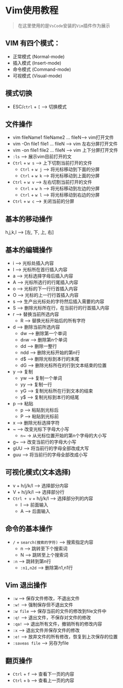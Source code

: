 # Vim使用教程

>在这里使用的是`VsCode`安装的`Vim`插件作为展示

## VIM 有四个模式：

- 正常模式 (Normal-mode)
- 插入模式 (Insert-mode)
- 命令模式 (Command-mode)
- 可视模式 (Visual-mode)

## 模式切换

- ESC/`ctrl` + `[` --> 切换模式

## 文件操作

- vim fileName1 fileName2 ... fileN--> vim打开文件
- vim -On file1 file1 ... fileN --> vim 左右分屏打开文件
- vim -on file1 file2 ... fileN --> vim 上下分屏打开文件
- `:ls` --> 展示vim目前打开的文
- `Ctrl` + `w s` --> 上下切割当前打开的文件
  - `Ctrl` + `w j` --> 将光标移动到下面的分屏
  - `Ctrl` + `w k` --> 将光标移动到上面的分屏
- `Ctrl` + `w v` --> 左右切割当前打开的文件
  - `Ctrl` + `w h` --> 将光标移动到左边的分屏
  - `Ctrl` + `w l` --> 将光标移动到右边的分屏
- `Ctrl` + `w c` --> 关闭当前的分屏

## 基本的移动操作

h,j,k,l --> [左, 下, 上, 右]

## 基本的编辑操作

- i --> 光标处插入内容
- I --> 光标所在首行插入内容
- a --> 光标选择字母后插入内容
- A --> 光标所选行的行尾插入内容
- o --> 光标的下一行行首插入内容
- O --> 光标的上一行行首插入内容
- s --> 生产出光标处的字符然后插入需要的内容
- S --> 删除光标所在行，在当前行的行首插入内容
- r --> 替换当前所选内容
  - R --> 替换光标开始后的所有字符
- d --> 删除当前所选内容
  - dw --> 删除第一个单词
  - d`n`w --> 删除第n个单词
  - dd --> 删除一整行
  - ndd --> 删除光标开始的第n行
  - d$ --> 删除光标到本行的末尾
  - dG --> 删除光标所在的行到文本结束的位置
- y --> 复制
  - yw --> 复制一个单词
  - yy --> 复制一行
  - yG --> 复制光标所在行到文本的结束
  - y$ --> 复制光标到本行的结尾
- p --> 粘贴
  - p --> 粘贴到光标后
  - P --> 粘贴到光标前
- x --> 删除光标选择字符
- ~ --> 改变光标下字母大小写
  - `n`~ -> 从光标位置开始的第n个字母的大小写
- g~ --> 改变当前行的字母大小写
- gUU --> 将当前行的字母全部改成大写
- guu --> 将当前行的字母全部改成小写

## 可视化模式(文本选择)

- v + h/j/k/l --> 选择部分内容
- V + h/j/k/l --> 选择部分行
- `Ctrl + v` + h/j/k/l --> 选择部分列的内容
  - I --> 前面输入
  - A --> 后面输入

## 命令的基本操作

- `/` + `search(搜索的字符)` --> 搜索指定内容
  - n --> 跳转至下个搜索词
  - N --> 跳转至上个搜索词
- `:n` --> 跳转到第n行
  - `:n1,n2d` --> 删除第n1,n1行

## Vim 退出操作

- `:w` --> 保存文件修改，不退出文件
- `:w!` --> 强制保存但不退出文件
- `:w file` --> 保存当前的文件的修改到file文件中
- `:q!` --> 退出文件，不保存对文件的修改
- `:qa!` --> 退出所有文件，撤销所有的修改内容
- `:x` --> 退出文件并保存文件的修改
- `:e!` --> 放弃文件的所有修改，恢复到上次保存的位置
- `:saveas file` --> 另存为file

## 翻页操作

- `Ctrl` + `f` --> 查看下一页的内容
- `Ctrl` + `b` --> 查看上一页的内容